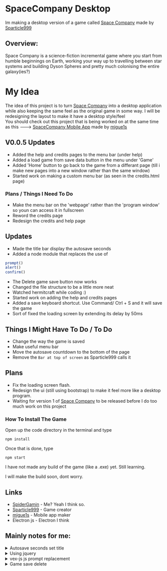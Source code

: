 # SpaceCompany Desktop
Im making a desktop version of a game called <a href="https://github.com/sparticle999/spacecompany">Space Company</a> made by <a href="https://github.com/sparticle999">Sparticle999</a>

## Overview:
Space Company is a science-fiction incremental game where you start from humble beginnings on Earth, working your way up to travelling between star systems and building Dyson Spheres and pretty much colonising the entire galaxy(ies?)

# My Idea
The idea of this project is to turn <a href="https://github.com/sparticle999/spacecompany">Space Company</a> into a desktop application while also keeping the same feel as the original game in some way. I will be redesigning the layout to make it have a desktop style/feel
<br>You should check out this project that is being worked on at the same time as this ---> <a href="https://github.com/migue1s/SpaceCompanyNative" target="_blank">SpaceCompany Mobile App</a> made by <a href="https://github.com/migue1s" target="_blank">migue1s</a>


## V0.0.5 Updates
* Added the help and credits pages to the menu bar (under help)
* Added a load game from save data button in the menu under 'Game'
* Added 'Home' button to go back to the game from a differant page (till i make new pages into a new window rather than the same window)
* Started work on making a custom menu bar (as seen in the credits.html page)

### Plans / Things I Need To Do
* Make the menu bar on the 'webpage' rather than the 'program window' so youn can access it in fullscreen
* Reword the credits page
* Redesign the credits and help page


## Updates
* Made the title bar display the autosave seconds
* Added a node module that replaces the use of
```js
prompt()
alert()
confirm()
``` 
* The Delete game save button now works
* Changed the file structure to be a little more neat
* Watched hermitcraft while coding :)
* Started work on adding the help and credits pages
* Added a save keyboard shortcut. Use Command/ Ctrl + S and it will save the game
* Sort of fixed the loading screen by extending its delay by 50ms


## Things I Might Have To Do / To Do
* Change the way the game is saved
* Make useful menu bar 
* Move the autosave countdown to the bottom of the page
* Remove the `Bar at top of screen` as Sparticle999 calls it


## Plans
* Fix the loading screen flash. 
* Redesign the ui (still using bootstrap) to make it feel more like a desktop program.
* Waiting for version 1 of <a href="https://github.com/sparticle999/spacecompany">Space Company</a> to be released before I do too much work on this project

### How To Install The Game
Open up the code directory in the terminal and type
```
npm install
```
Once that is done, type
```
npm start
```


I have not made any build of the game (like a .exe) yet. Still learning.

I will make the build soon, dont worry.

## Links 
* <a href="https://github.com/spidergamin" target="_blank">SpiderGamin</a> - Me? Yeah I think so.
* <a href="https://github.com/sparticle999" target="_blank">Sparticle999</a> - Game creator
* <a href="https://github.com/migue1s" target="_blank">migue1s</a> - Mobile app maker
* Electron js - Electron I think




## Mainly notes for me:
<details><summary>Autosave seconds set title</summary>
<p>

```js
// This is what to put before the time left
document.title = companyName + " Company - Autosaving in " +
```
</p>
</details>


<details><summary>Using jquery</summary>
<p>

```html
<!-- this goes in the index.html file, at the bottom with all the script tags -->
<script>window.$ = window.jQuery = require('jquery');</script>
```
</p>
</details>

<details><summary>vex-js js prompt replacement</summary>
<p>

This goes in the head tag

```html
<link rel="stylesheet" href="game/vex.css" />
<link rel="stylesheet" href="game/vex-theme-os.css" />
```

This goes in any js file that uses the `prompt()` function

```js
const vex = require('vex-js');
vex.registerPlugin(require('vex-dialog'))
vex.defaultOptions.className = 'vex-theme-os'
```

</p>
</details>

<details><summary>Game save delete</summary>
<p>

```js
instance.deleteSave = function() {
    var deleteSave;
    vex.dialog.prompt({
        message: "Are you sure you want to delete this save? It is irreversible! If so, type 'DELETE' into the box.",
        placeholder: 'DELETE',
        callback: function (value) {
            deleteSave = value;
            console.log(value)
            if(deleteSave === "DELETE") {
                localStorage.removeItem("save");
        
                vex.dialog.alert("Deleted Save");
                window.location.reload();
            } else {
                vex.dialog.alert("Deletion Cancelled");
            }
        }
    });
};
```

</p>
</details>